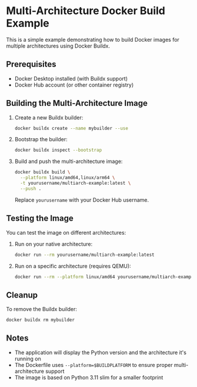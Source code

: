 # Multi-Architecture Docker Build Example

This is a simple example demonstrating how to build Docker images for multiple architectures using Docker Buildx.

## Prerequisites

- Docker Desktop installed (with Buildx support)
- Docker Hub account (or other container registry)

## Building the Multi-Architecture Image

1. Create a new Buildx builder:
   ```bash
   docker buildx create --name mybuilder --use
   ```

2. Bootstrap the builder:
   ```bash
   docker buildx inspect --bootstrap
   ```

3. Build and push the multi-architecture image:
   ```bash
   docker buildx build \
     --platform linux/amd64,linux/arm64 \
     -t yourusername/multiarch-example:latest \
     --push .
   ```

   Replace `yourusername` with your Docker Hub username.

## Testing the Image

You can test the image on different architectures:

1. Run on your native architecture:
   ```bash
   docker run --rm yourusername/multiarch-example:latest
   ```

2. Run on a specific architecture (requires QEMU):
   ```bash
   docker run --rm --platform linux/amd64 yourusername/multiarch-example:latest
   ```

## Cleanup

To remove the Buildx builder:
```bash
docker buildx rm mybuilder
```

## Notes

- The application will display the Python version and the architecture it's running on
- The Dockerfile uses `--platform=$BUILDPLATFORM` to ensure proper multi-architecture support
- The image is based on Python 3.11 slim for a smaller footprint 